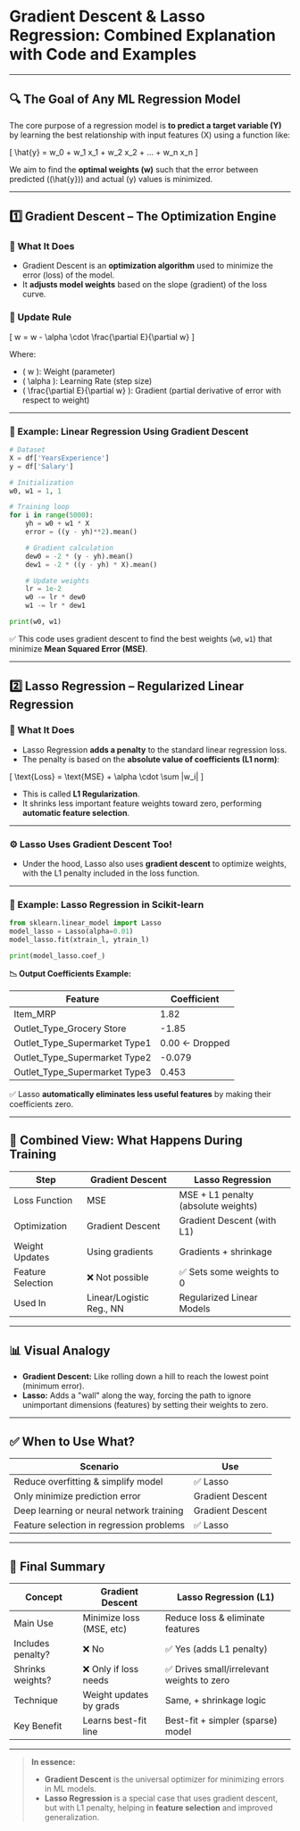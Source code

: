 # Gradient Descent & Lasso Regression: Combined Explanation with Code and Examples

---

## 🔍 The Goal of Any ML Regression Model

The core purpose of a regression model is **to predict a target variable (Y)** by learning the best relationship with input features (X) using a function like:

\[
\hat{y} = w_0 + w_1 x_1 + w_2 x_2 + ... + w_n x_n
\]

We aim to find the **optimal weights (w)** such that the error between predicted (\(\hat{y}\)) and actual (y) values is minimized.

---

## 1️⃣ Gradient Descent – The Optimization Engine

### 🚀 What It Does

- Gradient Descent is an **optimization algorithm** used to minimize the error (loss) of the model.
- It **adjusts model weights** based on the slope (gradient) of the loss curve.

### 🔁 Update Rule

\[
w = w - \alpha \cdot \frac{\partial E}{\partial w}
\]

Where:
- \( w \): Weight (parameter)
- \( \alpha \): Learning Rate (step size)
- \( \frac{\partial E}{\partial w} \): Gradient (partial derivative of error with respect to weight)

---

### 🧪 Example: Linear Regression Using Gradient Descent

```python
# Dataset
X = df['YearsExperience']
y = df['Salary']

# Initialization
w0, w1 = 1, 1

# Training loop
for i in range(5000):
    yh = w0 + w1 * X
    error = ((y - yh)**2).mean()

    # Gradient calculation
    dew0 = -2 * (y - yh).mean()
    dew1 = -2 * ((y - yh) * X).mean()

    # Update weights
    lr = 1e-2
    w0 -= lr * dew0
    w1 -= lr * dew1

print(w0, w1)
```

✅ This code uses gradient descent to find the best weights (`w0`, `w1`) that minimize **Mean Squared Error (MSE)**.

---

## 2️⃣ Lasso Regression – Regularized Linear Regression

### 🎯 What It Does

- Lasso Regression **adds a penalty** to the standard linear regression loss.
- The penalty is based on the **absolute value of coefficients (L1 norm)**:

\[
\text{Loss} = \text{MSE} + \alpha \cdot \sum |w_i|
\]

- This is called **L1 Regularization**.
- It shrinks less important feature weights toward zero, performing **automatic feature selection**.

---

### ⚙️ Lasso Uses Gradient Descent Too!

- Under the hood, Lasso also uses **gradient descent** to optimize weights, with the L1 penalty included in the loss function.

---

### 🧪 Example: Lasso Regression in Scikit-learn

```python
from sklearn.linear_model import Lasso
model_lasso = Lasso(alpha=0.01)
model_lasso.fit(xtrain_l, ytrain_l)

print(model_lasso.coef_)
```

**📉 Output Coefficients Example:**

| Feature                        | Coefficient |
|---------------------------------|-------------|
| Item_MRP                        | 1.82        |
| Outlet_Type_Grocery Store       | -1.85       |
| Outlet_Type_Supermarket Type1   | 0.00 ← Dropped |
| Outlet_Type_Supermarket Type2   | -0.079      |
| Outlet_Type_Supermarket Type3   | 0.453       |

✅ Lasso **automatically eliminates less useful features** by making their coefficients zero.

---

## 🔁 Combined View: What Happens During Training

| Step                | Gradient Descent         | Lasso Regression                |
|---------------------|-------------------------|---------------------------------|
| Loss Function       | MSE                     | MSE + L1 penalty (absolute weights) |
| Optimization        | Gradient Descent        | Gradient Descent (with L1)      |
| Weight Updates      | Using gradients         | Gradients + shrinkage           |
| Feature Selection   | ❌ Not possible         | ✅ Sets some weights to 0        |
| Used In             | Linear/Logistic Reg., NN| Regularized Linear Models       |

---

## 📊 Visual Analogy

- **Gradient Descent:** Like rolling down a hill to reach the lowest point (minimum error).
- **Lasso:** Adds a "wall" along the way, forcing the path to ignore unimportant dimensions (features) by setting their weights to zero.

---

## ✅ When to Use What?

| Scenario                                     | Use                       |
|-----------------------------------------------|---------------------------|
| Reduce overfitting & simplify model           | ✅ Lasso                  |
| Only minimize prediction error                | Gradient Descent          |
| Deep learning or neural network training      | Gradient Descent          |
| Feature selection in regression problems      | ✅ Lasso                  |

---

## 🎯 Final Summary

| Concept             | Gradient Descent         | Lasso Regression (L1)              |
|---------------------|-------------------------|------------------------------------|
| Main Use            | Minimize loss (MSE, etc)| Reduce loss & eliminate features   |
| Includes penalty?   | ❌ No                   | ✅ Yes (adds L1 penalty)           |
| Shrinks weights?    | ❌ Only if loss needs   | ✅ Drives small/irrelevant weights to zero |
| Technique           | Weight updates by grads | Same, + shrinkage logic            |
| Key Benefit         | Learns best-fit line    | Best-fit + simpler (sparse) model  |

---

> **In essence:**  
> - **Gradient Descent** is the universal optimizer for minimizing errors in ML models.
> - **Lasso Regression** is a special case that uses gradient descent, but with L1 penalty, helping in **feature selection** and improved generalization.
